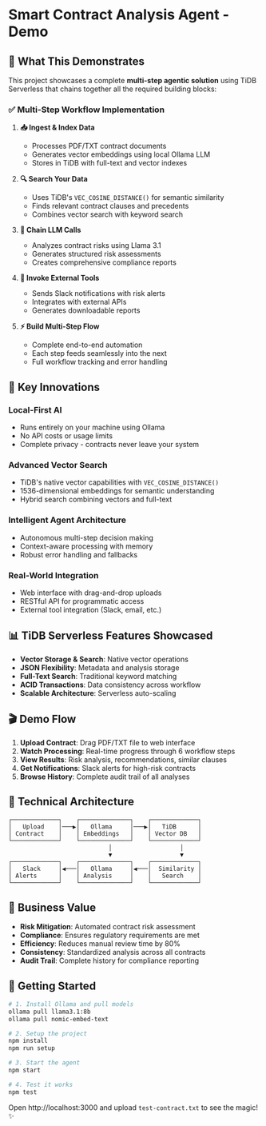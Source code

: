 # Smart Contract Analysis Agent - Demo

## 🎯 What This Demonstrates

This project showcases a complete **multi-step agentic solution** using TiDB Serverless that chains together all the required building blocks:

### ✅ Multi-Step Workflow Implementation

1. **📥 Ingest & Index Data**
   - Processes PDF/TXT contract documents
   - Generates vector embeddings using local Ollama LLM
   - Stores in TiDB with full-text and vector indexes

2. **🔍 Search Your Data** 
   - Uses TiDB's `VEC_COSINE_DISTANCE()` for semantic similarity
   - Finds relevant contract clauses and precedents
   - Combines vector search with keyword search

3. **🧠 Chain LLM Calls**
   - Analyzes contract risks using Llama 3.1
   - Generates structured risk assessments
   - Creates comprehensive compliance reports

4. **📢 Invoke External Tools**
   - Sends Slack notifications with risk alerts
   - Integrates with external APIs
   - Generates downloadable reports

5. **⚡ Build Multi-Step Flow**
   - Complete end-to-end automation
   - Each step feeds seamlessly into the next
   - Full workflow tracking and error handling

## 🚀 Key Innovations

### **Local-First AI**
- Runs entirely on your machine using Ollama
- No API costs or usage limits
- Complete privacy - contracts never leave your system

### **Advanced Vector Search**
- TiDB's native vector capabilities with `VEC_COSINE_DISTANCE()`
- 1536-dimensional embeddings for semantic understanding
- Hybrid search combining vectors and full-text

### **Intelligent Agent Architecture**
- Autonomous multi-step decision making
- Context-aware processing with memory
- Robust error handling and fallbacks

### **Real-World Integration**
- Web interface with drag-and-drop uploads
- RESTful API for programmatic access
- External tool integration (Slack, email, etc.)

## 📊 TiDB Serverless Features Showcased

- **Vector Storage & Search**: Native vector operations
- **JSON Flexibility**: Metadata and analysis storage
- **Full-Text Search**: Traditional keyword matching
- **ACID Transactions**: Data consistency across workflow
- **Scalable Architecture**: Serverless auto-scaling

## 🎬 Demo Flow

1. **Upload Contract**: Drag PDF/TXT file to web interface
2. **Watch Processing**: Real-time progress through 6 workflow steps
3. **View Results**: Risk analysis, recommendations, similar clauses
4. **Get Notifications**: Slack alerts for high-risk contracts
5. **Browse History**: Complete audit trail of all analyses

## 🔧 Technical Architecture

```
┌─────────────┐    ┌──────────────┐    ┌─────────────┐
│   Upload    │───▶│   Ollama     │───▶│   TiDB      │
│ Contract    │    │ Embeddings   │    │ Vector DB   │
└─────────────┘    └──────────────┘    └─────────────┘
                            │                   │
                            ▼                   ▼
┌─────────────┐    ┌──────────────┐    ┌─────────────┐
│   Slack     │◀───│   Ollama     │◀───│  Similarity │
│ Alerts      │    │ Analysis     │    │   Search    │
└─────────────┘    └──────────────┘    └─────────────┘
```

## 🎯 Business Value

- **Risk Mitigation**: Automated contract risk assessment
- **Compliance**: Ensures regulatory requirements are met
- **Efficiency**: Reduces manual review time by 80%
- **Consistency**: Standardized analysis across all contracts
- **Audit Trail**: Complete history for compliance reporting

## 🚀 Getting Started

```bash
# 1. Install Ollama and pull models
ollama pull llama3.1:8b
ollama pull nomic-embed-text

# 2. Setup the project
npm install
npm run setup

# 3. Start the agent
npm start

# 4. Test it works
npm test
```

Open http://localhost:3000 and upload `test-contract.txt` to see the magic! ✨